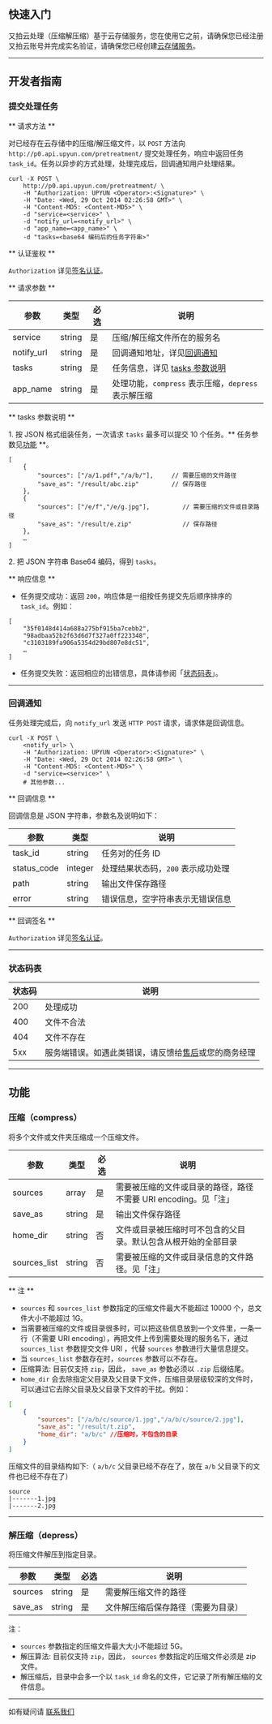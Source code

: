 ## 快速入门

又拍云处理（压缩解压缩）基于云存储服务，您在使用它之前，请确保您已经注册又拍云账号并完成实名验证，请确保您已经创建[云存储服务](/api/quick_start)。

---------

## 开发者指南

<a name="submit_task"></a>
### 提交处理任务

** 请求方法 **

对已经存在云存储中的压缩/解压缩文件，以 `POST` 方法向 `http://p0.api.upyun.com/pretreatment/` 提交处理任务，响应中返回任务 `task_id`。任务以异步的方式处理，处理完成后，回调通知用户处理结果。

```
curl -X POST \
    http://p0.api.upyun.com/pretreatment/ \
    -H "Authorization: UPYUN <Operator>:<Signature>" \
    -H "Date: <Wed, 29 Oct 2014 02:26:58 GMT>" \
	-H "Content-MD5: <Content-MD5>" \
    -d "service=<service>" \
    -d "notify_url=<notify_url>" \
    -d "app_name=<app_name>" \
    -d "tasks=<base64 编码后的任务字符串>"
```

** 认证鉴权 **

`Authorization` 详见[签名认证](/cloud/authorization/#_1)。


** 请求参数 **

| 参数       		| 类型       	| 必选  	| 说明                              	|
|-------------------|---------------|-------|-----------------------------------|
| service       	| string       	| 是   	| 压缩/解压缩文件所在的服务名         		|
| notify_url        | string       	| 是   	| 回调通知地址，详见[回调通知](#notify_url)           	|
| tasks             | string       	| 是   	| 任务信息，详见 [tasks 参数说明](#tasks)  	|
| app_name          | string       	| 是   	| 处理功能，`compress` 表示压缩，`depress` 表示解压缩      |


<a name="tasks"></a>
** tasks 参数说明 **

1\. 按 JSON 格式组装任务，一次请求 `tasks` 最多可以提交 10 个任务。** 任务参数见[功能](#function) **。

```
[
	{
		"sources": ["/a/1.pdf","/a/b/"],     // 需要压缩的文件路径
		"save_as": "/result/abc.zip"         // 保存路径
	},
  	{
		"sources": ["/e/f","/e/g.jpg"],   		// 需要压缩的文件或目录路径
		"save_as": "/result/e.zip"              // 保存路径
	},
	…
]
```

2\. 把 JSON 字符串 Base64 编码，得到 `tasks`。

** 响应信息 **

- 任务提交成功：返回 `200`，响应体是一组按任务提交先后顺序排序的 `task_id`。例如：

```
[
	"35f0148d414a688a275bf915ba7cebb2",
	"98adbaa52b2f63d6d7f327a0ff223348",
	"c3103189fa906a5354d29bd807e8dc51",
	…
]
```

- 任务提交失败：返回相应的出错信息，具体请参阅「[状态码表](#status)」。

---------

<a name="notify_url"></a>
### 回调通知 

任务处理完成后，向 `notify_url` 发送 `HTTP POST` 请求，请求体是回调信息。

```
curl -X POST \
    <notify_url> \
    -H "Authorization: UPYUN <Operator>:<Signature>" \
    -H "Date: <Wed, 29 Oct 2014 02:26:58 GMT>" \
	-H "Content-MD5: <Content-MD5>" \
    -d "service=<service>" \
	# 其他参数...
```

** 回调信息 **

回调信息是 JSON 字符串，参数名及说明如下：

| 参数       	| 类型   	| 说明                                                      	|
|---------------|-----------|-----------------------------------------------------------|
| task_id      	| string    | 任务对的任务 ID                             				|
| status_code  	| integer   | 处理结果状态码，`200` 表示成功处理              				|
| path         	| string    | 输出文件保存路径                              				|
| error        	| string    | 错误信息，空字符串表示无错误信息        						|

** 回调签名 **

`Authorization` 详见[签名认证](/cloud/authorization/#_1)。

---------

<a name="status"></a>
### 状态码表

| 状态码    		| 说明        							|
|---------------|---------------------------------------|
| 200         	| 处理成功    							|
| 400         	| 文件不合法							 	|
| 404         	| 文件不存在    							|
| 5xx         	| 服务端错误。如遇此类错误，请反馈给[售后](https://www.upyun.com/about_contact.html)或您的商务经理|

---------

<a name="function"></a>
## 功能

### 压缩（compress）

将多个文件或文件夹压缩成一个压缩文件。

| 参数       		| 类型      	| 必选  	| 说明                                   	|
|-------------------|-----------|-------|-------------------------------------------|
| sources           | array     | 是   	| 需要被压缩的文件或目录的路径，路径不需要 URI encoding。见「注」        	|
| save_as           | string    | 是   	| 输出文件保存路径     						|
| home_dir          | string    | 否   	| 文件或目录被压缩时可不包含的父目录。默认包含从根开始的全部目录 |
| sources_list      | string    | 否   	| 需要被压缩的文件或目录信息的文件路径。见「注」  |

** 注 **

- `sources` 和 `sources_list` 参数指定的压缩文件最大不能超过 10000 个，总文件大小不能超过 1G。
- 当需要被压缩的文件或目录很多时，可以把这些信息放到一个文件里，一条一行（不需要 URI encoding），再把文件上传到需要处理的服务名下，通过 `sources_list` 参数提交文件 URI ，代替 `sources` 参数进行大量信息提交。
- 当 `sources_list` 参数存在时，`sources` 参数可以不存在。
- 压缩算法: 目前仅支持 `zip`，因此， `save_as` 参数必须以 `.zip` 后缀结尾。
- `home_dir` 会去除指定父目录及父目录下文件，压缩目录层级较深的文件时，可以通过它去除父目录及父目录下文件的干扰。例如：

```json
[
	{
		"sources": ["/a/b/c/source/1.jpg","/a/b/c/source/2.jpg"],
		"save_as": "/result/t.zip",
		"home_dir": "a/b/c"	//压缩时，不包含的目录
	}
]
```

压缩文件的目录结构如下:（ `a/b/c` 父目录已经不存在了，放在 `a/b` 父目录下的文件也已经不存在了）

```
source
|-------1.jpg
|-------2.jpg
```

---------

### 解压缩（depress）

将压缩文件解压到指定目录。

| 参数       		| 类型      	| 必选  	| 说明                                   	|
|-------------------|-----------|-------|-------------------------------------------|
| sources           | string    | 是   	| 需要解压缩文件的路径                        	|
| save_as           | string    | 是   	| 文件解压缩后保存路径（需要为目录）			    |

注：

- `sources` 参数指定的压缩文件最大大小不能超过 5G。
- 解压算法: 目前仅支持 `zip`，因此， `sources` 参数指定的压缩文件必须是 zip 文件。
- 解压缩后，目录中会多一个以 `task_id` 命名的文件，它记录了所有解压缩的文件信息。

---------

如有疑问请 [联系我们](https://www.upyun.com/about_contact.html)